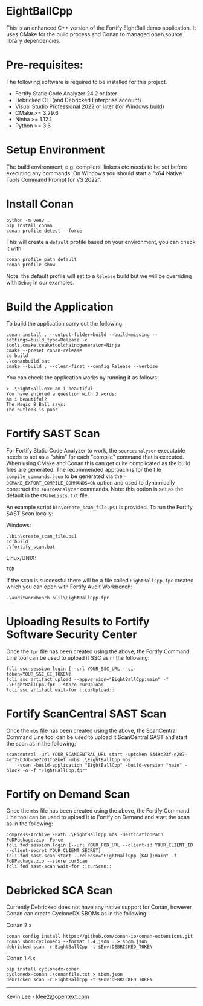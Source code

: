 # EightBallCpp

This is an enhanced C++ version of the Fortify EightBall demo application. It uses CMake for the build
process and Conan to managed open source library dependencies.

Pre-requisites:
===============

The following software is required to be installed for this project.

 - Fortify Static Code Analyzer 24.2 or later
 - Debricked CLI (and Debricked Enterprise account)
 - Visual Studio Professional 2022 or later (for Windows build)
 - CMake >= 3.29.6
 - Ninha >= 1.12.1
 - Python >= 3.6

Setup Environment
=================

The build environment, e.g. compilers, linkers etc needs to be set before executing
any commands. On Windows you should start a "x64 Native Tools Command Prompt for VS 2022".

Install Conan
=============

```
python -m venv .
pip install conan
conan profile detect --force
```

This will create a `default` profile based on your environment, you can check it with:

```
conan profile path default
conan profile show
```

Note: the default profile will set to a `Release` build but we will be overriding with `Debug` in our examples.

Build the Application
=====================

To build the application carry out the following:

```
conan install . --output-folder=build --build=missing --settings=build_type=Release -c tools.cmake.cmaketoolchain:generator=Ninja
cmake --preset conan-release
cd build
.\conanbuild.bat
cmake --build . --clean-first --config Release --verbose
```


You can check the application works by running it as follows:

```
> .\EightBall.exe am i beautiful
You have entered a question with 3 words:
Am i beautiful?
The Magic 8 Ball says:
The outlook is poor
```


Fortify SAST Scan
=================

For Fortify Static Code Analyzer to work, the `sourceanalyzer` executable needs to act as a "shim" for
each "compile" command that is executed. When using CMake and Conan this can get quite complicated as the build files
are generated. The recommended approach is for the file `compile_commands.json` to be generated via the
`-DCMAKE_EXPORT_COMPILE_COMMANDS=ON` option and used to dynamically construct the `sourceanalyzer` commands. 
Note: this option is set as the default in the `CMakeLists.txt` file.

An example script `bin\create_scan_file.ps1` is provided. To run the Fortify SAST Scan locally:

Windows:

```
.\bin\create_scan_file.ps1
cd build
.\fortify_scan.bat
```

Linux/UNIX:

```
TBD
```

If the scan is successful there will be a file called `EightBallCpp.fpr` created which you can
open with Fortify Audit Workbench:

```
.\auditworkbench buil\EightBallCpp.fpr
```

Uploading Results to Fortify Software Security Center
=====================================================

Once the `fpr` file has been created using the above, the Fortify Command Line tool can be used to
upload it SSC as in the following:

```
fcli ssc session login [--url YOUR_SSC_URL --ci-token=YOUR_SSC_CI_TOKEN]
fcli ssc artifact upload --appversion="EightBallCpp:main" -f .\EightBallCpp.fpr --store curUpload
fcli ssc artifact wait-for ::curUpload::
```
Fortify ScanCentral SAST Scan
=============================

Once the `mbs` file has been created using the above, the ScanCentral Command Line tool can be used to
upload it ScanCentral SAST and start the scan as in the following:

```
scancentral -url YOUR_SCANCENTRAL_URL start -uptoken 6449c23f-e287-4ef2-b3db-5e7201fb8bef -mbs .\EightBallCpp.mbs `
    -scan -build-application "EightBallCpp" -build-version "main" -block -o -f "EightBallCpp.fpr"
```

Fortify on Demand Scan
======================

Once the `mbs` file has been created using the above, the Fortify Command Line tool can be used to
upload it to Fortify on Demand and start the scan as in the following:

```
Compress-Archive -Path .\EightBallCpp.mbs -DestinationPath FoDPackage.zip -Force
fcli fod session login [--url YOUR_FOD_URL --client-id YOUR_CLIENT_ID --client-secret YOUR_CLIENT_SECRET]
fcli fod sast-scan start --release="EightBallCpp [KAL]:main" -f FoDPackage.zip --store curScan
fcli fod sast-scan wait-for ::curScan::
```

Debricked SCA Scan
==================

Currently Debricked does not have any native support for Conan, however Conan can create CycloneDX SBOMs as in the following:

Conan 2.x

```
conan config install https://github.com/conan-io/conan-extensions.git
conan sbom:cyclonedx --format 1.4_json . > sbom.json
debricked scan -r EightBallCpp -t $Env:DEBRICKED_TOKEN
```

Conan 1.4.x

```
pip install cyclonedx-conan
cyclonedx-conan .\conanfile.txt > sbom.json
debricked scan -r EightBallCpp -t $Env:DEBRICKED_TOKEN
```
---

Kevin Lee - klee2@opentext.com


